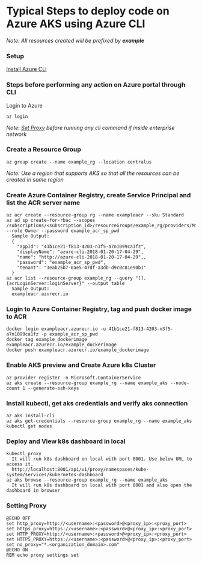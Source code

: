 # Typical Steps to deploy code on Azure AKS using Azure CLI
_Note: All resources created will be prefixed by **example**_
### Setup
[Install Azure CLI](https://docs.microsoft.com/en-us/cli/azure/install-azure-cli)

### Steps before performing any action on Azure portal through CLI
Login to Azure
```
az login
```
_Note: [Set Proxy](#setting-proxy) before running any cli command if inside enterprise network_ 

### Create a Resource Group
```
az group create --name example_rg --location centralus
```
_Note: Use a region that supports AKS so that all the resources can be created in same region_

### Create Azure Container Registry, create Service Principal and list the ACR server name
```
az acr create --resource-group rg --name exampleacr --sku Standard
az ad sp create-for-rbac --scopes /subscriptions/<subscription_id>/resourceGroups/example_rg/providers/Microsoft.ContainerRegistry/registries/exampleacr --role Owner --password example_acr_sp_pwd
  Sample Output:
  {
    "appId": "41b1ce21-f813-4203-n3f5-a7n1099ca1fz",
    "displayName": "azure-cli-2018-01-20-17-04-29",
    "name": "http://azure-cli-2018-01-20-17-04-29",,
    "password": "example_acr_sp_pwd",
    "tenant": "3eab25b7-0ae5-47df-a3db-d9c0c81e90b1"
  }
az acr list --resource-group example_rg --query "[].{acrLoginServer:loginServer}" --output table
  Sample Output:
  exampleacr.azurecr.io
```
### Login to Azure Container Registry, tag and push docker image to ACR
```
docker login exampleacr.azurecr.io -u 41b1ce21-f813-4203-n3f5-a7n1099ca1fz -p example_acr_sp_pwd
docker tag example_dockerimage exampleacr.azurecr.io/example_dockerimage
docker push exampleacr.azurecr.io/example_dockerimage
```
### Enable AKS preview and Create Azure k8s Cluster
```
az provider register -n Microsoft.ContainerService
az aks create --resource-group example_rg --name example_aks --node-count 1 --generate-ssh-keys
```
### Install kubectl, get aks credentials and verify aks connection
```
az aks install-cli
az aks get-credentials --resource-group example_rg --name example_aks
kubectl get nodes
```
### Deploy and View k8s dashboard in local
```
kubectl proxy
  It will run k8s dashboard on local with port 8001. Use below URL to access it.
  http://localhost:8001/api/v1/proxy/namespaces/kube-system/services/kubernetes-dashboard
az aks browse --resource-group example_rg --name example_aks
  It will run k8s dashboard on local with port 8001 and also open the dashboard in browser
```
### Setting Proxy
```
@ECHO OFF
set http_proxy=http://<username>:<password>@<proxy_ip>:<proxy_port>
set https_proxy=https://<username>:<password>@<proxy_ip>:<proxy_port>
set HTTP_PROXY=http://<username>:<password>@<proxy_ip>:<proxy_port>
set HTTPS_PROXY=https://<username>:<password>@<proxy_ip>:<proxy_port>
set no_proxy="*.<organization_domain>.com"
@ECHO ON
REM echo proxy settings set
```

